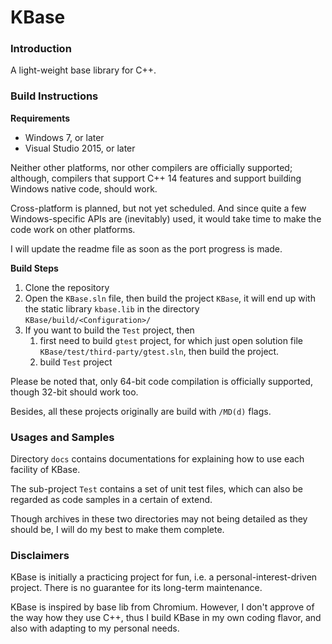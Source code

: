 
KBase
==========

### Introduction

A light-weight base library for C++.

### Build Instructions

**Requirements**

- Windows 7, or later
- Visual Studio 2015, or later

Neither other platforms, nor other compilers are officially supported; although, compilers that support C++ 14 features and support building Windows native code, should work.

Cross-platform is planned, but not yet scheduled. And since quite a few Windows-specific APIs are (inevitably) used, it would take time to make the code work on other platforms.

I will update the readme file as soon as the port progress is made.

**Build Steps**

1. Clone the repository
2. Open the `KBase.sln` file, then build the project `KBase`, it will end up with the static library `kbase.lib` in the directory `KBase/build/<Configuration>/`
3. If you want to build the `Test` project, then
    1. first need to build `gtest` project, for which just open solution file `KBase/test/third-party/gtest.sln`, then build the project.
    2. build `Test` project

Please be noted that, only 64-bit code compilation is officially supported, though 32-bit should work too.

Besides, all these projects originally are build with `/MD(d)` flags.

### Usages and Samples

Directory `docs` contains documentations for explaining how to use each facility of KBase.

The sub-project `Test` contains a set of unit test files, which can also be regarded as code samples in a certain of extend.

Though archives in these two directories may not being detailed as they should be, I will do my best to make them complete.

### Disclaimers

KBase is initially a practicing project for fun, i.e. a personal-interest-driven project. There is no guarantee for its long-term maintenance.

KBase is inspired by base lib from Chromium. However, I don't approve of the way how they use C++, thus I build KBase in my own coding flavor, and also with adapting to my personal needs.
